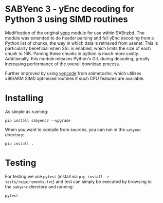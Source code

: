 SABYenc 3 - yEnc decoding for Python 3 using SIMD routines
===============================

Modification of the original [yenc](https://pypi.org/project/yenc/) module for use within SABnzbd.
The module was extended to do header parsing and full yEnc decoding from a Python
list of chunks, the way in which data is retrieved from usenet.
This is particularly beneficial when SSL is enabled, which limits the size of each chunk to 16K. Parsing these chunks in python is much more costly.
Additionally, this module releases Python's GIL during decoding, greatly increasing performance of the overall download process.

Further improved by using [yencode](https://github.com/animetosho/node-yencode) from animetosho, which utilizes x86/ARM SIMD optimised routines if such CPU features are available.

Installing
===============================
As simple as running:
```
pip install sabyenc3 --upgrade
```
When you want to compile from sources, you can run in the `sabyenc` directory:
```
pip install .
```

Testing
===============================
For testing we use `pytest` (install via `pip install -r tests/requirements.txt`) and test can simply be executed by browsing to the `sabyenc` directory and running:
```
pytest
```
